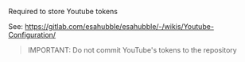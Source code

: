 Required to store Youtube tokens

See: https://gitlab.com/esahubble/esahubble/-/wikis/Youtube-Configuration/

> IMPORTANT: Do not commit YouTube's tokens to the repository
